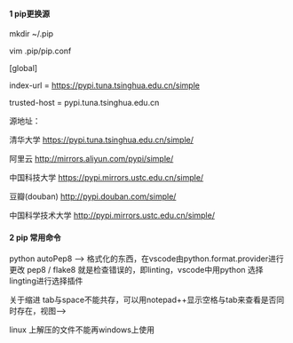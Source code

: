 #### 1 pip更换源

mkdir ~/.pip

vim .pip/pip.conf

[global]

index-url = https://pypi.tuna.tsinghua.edu.cn/simple

trusted-host =  pypi.tuna.tsinghua.edu.cn

源地址：

清华大学 https://pypi.tuna.tsinghua.edu.cn/simple/

阿里云 http://mirrors.aliyun.com/pypi/simple/

中国科技大学 https://pypi.mirrors.ustc.edu.cn/simple/

豆瓣(douban) http://pypi.douban.com/simple/

中国科学技术大学 http://pypi.mirrors.ustc.edu.cn/simple/

#### 2 pip 常用命令


python 
autoPep8 --> 格式化的东西，在vscode由python.format.provider进行更改
pep8 / flake8 就是检查错误的，即linting，vscode中用python 选择lingting进行选择插件

关于缩进
tab与space不能共存，可以用notepad++显示空格与tab来查看是否同时存在，视图-->

linux 上解压的文件不能再windows上使用





